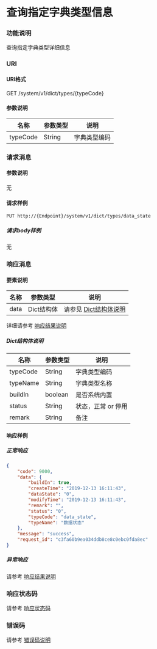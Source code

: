 # 查询指定字典类型信息

### 功能说明
查询指定字典类型详细信息

### URI
#### URI格式  
GET /system/v1/dict/types/{typeCode}

#### 参数说明  
| 名称 | 参数类型 | 说明 |
| --- | --- | --- |
| typeCode | String | 字典类型编码 |

### 请求消息
#### 参数说明  
无

#### 请求样例  
```
PUT http://{Endpoint}/system/v1/dict/types/data_state
```
##### 请求body样例
无

### 响应消息
#### 要素说明
| 名称 | 参数类型 | 说明 |
| --- | --- | --- |
| data | Dict结构体 | 请参见 [Dict结构体说明](#dict结构体说明) |

详细请参考 [响应结果说明](../../../common/response/result.md#要素说明)  

##### Dict结构体说明
| 名称 | 参数类型 | 说明 |
| --- | --- | --- |
| typeCode | String | 字典类型编码 |
| typeName | String | 字典类型名称 |
| buildIn | boolean | 是否系统内置 |
| status | String | 状态，正常 or 停用 |
| remark | String | 备注 |

#### 响应样例
##### 正常响应
```json
{
	"code": 9000,
	"data": {
		"buildIn": true,
		"createTime": "2019-12-13 16:11:43",
		"dataState": "0",
		"modifyTime": "2019-12-13 16:11:43",
		"remark": "",
		"status": "0",
		"typeCode": "data_state",
		"typeName": "数据状态"
	},
	"message": "success",
	"request_id": "c3fa60b9ea034ddb8ce8c0ebc0fda8ec"
}
```
##### 异常响应
请参考 [响应结果说明](../../../common/response/result.md#异常响应样例)

### 响应状态码
请参考 [响应状态码](../../../common/response/status.md)

### 错误码
请参考 [错误码说明](../../../common/errorCode/README.md)
